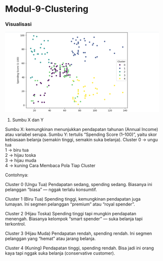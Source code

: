# Modul-9-Clustering
###  Visualisasi

![Dashboard Auto-MPG](https://github.com/RIFAANDIANI/Modul-9-Clustering/blob/master/Screenshot%202025-10-28%20024241.png)
1. Sumbu X dan Y

Sumbu X: kemungkinan menunjukkan pendapatan tahunan (Annual Income) atau variabel serupa.
Sumbu Y: tertulis “Spending Score (1–100)”, yaitu skor kebiasaan belanja (semakin tinggi, semakin suka belanja).
Cluster
0 → ungu tua  
1 → biru tua  
2 → hijau toska  
3 → hijau muda  
4 → kuning
Cara Membaca Pola Tiap Cluster

Contohnya:

Cluster 0 (Ungu Tua)
Pendapatan sedang, spending sedang. Biasanya ini pelanggan “biasa” — nggak terlalu konsumtif.

Cluster 1 (Biru Tua)
Spending tinggi, kemungkinan pendapatan juga lumayan. Ini segmen pelanggan “premium” atau “royal spender”.

Cluster 2 (Hijau Toska)
Spending tinggi tapi mungkin pendapatan menengah. Biasanya kelompok “smart spender” — suka belanja tapi terkontrol.

Cluster 3 (Hijau Muda)
Pendapatan rendah, spending rendah. Ini segmen pelanggan yang “hemat” atau jarang belanja.

Cluster 4 (Kuning)
Pendapatan tinggi, spending rendah. Bisa jadi ini orang kaya tapi nggak suka belanja (conservative customer).
